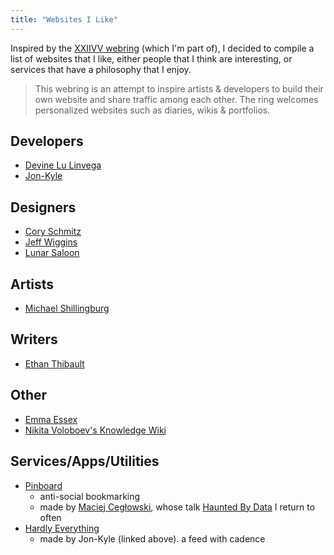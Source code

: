 ```yaml
---
title: "Websites I Like"
---
```


Inspired by the [XXIIVV webring](https://webring.xxiivv.com/) (which I'm part of), I decided to compile a list of websites that I like, either people that I think are interesting, or services that have a philosophy that I enjoy.

> This webring is an attempt to inspire artists & developers to build their own website and share traffic among each other. The ring welcomes personalized websites such as diaries, wikis & portfolios.

## Developers
- [Devine Lu Linvega](https://wiki.xxiivv.com/)
- [Jon-Kyle](https://jon-kyle.com/)

## Designers
- [Cory Schmitz](https://coryschmitz.com/)
- [Jeff Wiggins](https://jeffwiggins.co/)
- [Lunar Saloon](http://lunarsaloon.com/)

## Artists
- [Michael Shillingburg](http://shilly.co/)

## Writers
- [Ethan Thibault](https://ethanthibault.com/)

## Other
- [Emma Essex](http://heckscaper.com/main.html)
- [Nikita Voloboev's Knowledge Wiki](https://wiki.nikitavoloboev.xyz/)

## Services/Apps/Utilities
- [Pinboard](https://pinboard.in/)
  - anti-social bookmarking
  - made by [Maciej Cegłowski](http://idlewords.com/about.htm), whose talk [Haunted By Data](http://idlewords.com/talks/haunted_by_data.htm) I return to often
- [Hardly Everything](https://hardlyeverything.com/)
  - made by Jon-Kyle (linked above). a feed with cadence